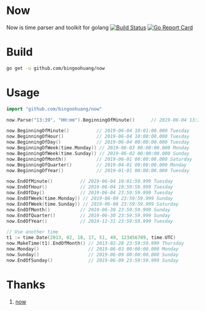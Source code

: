 # Now

Now is time parser and toolkit for golang 
[![Build Status](https://travis-ci.org/bingoohuang/now.svg?branch=master)](https://travis-ci.org/bingoohuang/now)
[![Go Report Card](https://goreportcard.com/badge/github.com/bingoohuang/now)](https://goreportcard.com/report/github.com/bingoohuang/now)

# Build

```bash
go get -u github.com/bingoohuang/now
```

# Usage

```go
import "github.com/bingoohuang/now"

now.Parse("13:39", "HH:mm").BeginningOfMinute()      // 2019-06-04 13:39:00.000 Tuesday

now.BeginningOfMinute()          // 2019-06-04 10:01:00.000 Tuesday
now.BeginningOfHour()            // 2019-06-04 10:00:00.000 Tuesday
now.BeginningOfDay()             // 2019-06-04 00:00:00.000 Tuesday
now.BeginningOfWeek(time.Monday)) // 2019-06-03 00:00:00.000 Monday
now.BeginningOfWeek(time.Sunday)) // 2019-06-02 00:00:00.000 Sunday
now.BeginningOfMonth()           // 2019-06-01 00:00:00.000 Saturday
now.BeginningOfQuarter()         // 2019-04-01 00:00:00.000 Monday
now.BeginningOfYear()            // 2019-01-01 00:00:00.000 Tuesday

now.EndOfMinute()          // 2019-06-04 10:01:59.999 Tuesday
now.EndOfHour()            // 2019-06-04 10:59:59.999 Tuesday
now.EndOfDay()             // 2019-06-04 23:59:59.999 Tuesday
now.EndOfWeek(time.Monday)) // 2019-06-09 23:59:59.999 Sunday
now.EndOfWeek(time.Sunday)) // 2019-06-08 23:59:59.999 Saturday
now.EndOfMonth()           // 2019-06-30 23:59:59.999 Sunday
now.EndOfQuarter()         // 2019-06-30 23:59:59.999 Sunday
now.EndOfYear()            // 2019-12-31 23:59:59.999 Tuesday

// Use another time
t1 := time.Date(2013, 02, 18, 17, 51, 49, 123456789, time.UTC)
now.MakeTime(t1).EndOfMonth() // 2013-02-28 23:59:59.999 Thursday
now.Monday()                  // 2019-06-03 00:00:00.000 Monday
now.Sunday()                  // 2019-06-09 00:00:00.000 Sunday
now.EndOfSunday()             // 2019-06-09 23:59:59.999 Sunday

```

# Thanks 

1. [now](https://github.com/jinzhu/now)
